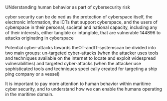 UNderstanding human behavior as part of cybersecurity risk

cyber security can be de ned as the protection
 of cyberspace itself, the electronic information, the ICTs
 that support cyberspace, and the users of cyberspace in their
 personal, societal and national capacity, including any of their
 interests, either tangible or intangible, that are vulnerable
 144896
 to attacks originating in cyberspace

 Potential cyber-attacks towards theOT-andIT-systemscan
 be divided into two main groups: un-targeted cyber-attacks
 (when the attacker uses tools and techniques available on the
 internet to locate and exploit widespread vulnerabilities) and
 targeted cyber-attacks (when the attacker use sophisticated
 tools and techniques speci cally created for targeting a ship
ping company or a vessel)

 It is important to pay more
 attention to human behavior within maritime cyber security,
 and to understand how we can enable the humans operating
 in the maritime domain.
 
